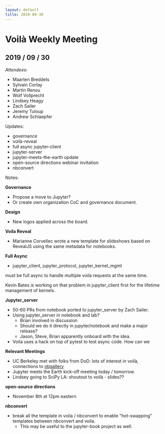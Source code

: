 ```yaml
---
layout: default
title: 2019-09-30
---
```


# Voilà Weekly Meeting

## 2019 / 09 / 30

*Attendees:*

 * Maarten Breddels
 * Sylvain Corlay
 * Martin Renou
 * Wolf Vollprecht
 * Lindsey Heagy
 * Zach Sailer
 * Jeremy Tuloup
 * Andrew Schlaepfer

Updates:

 * governance
 * voilà-reveal
 * full async jupyter-client
 * jupyter-server
 * jupyter-meets-the-earth update
 * open-source directions webinar invitation
 * nbconvert

Notes:

 **Governance**

  - Propose a move to Jupyter?
  - Or create own organization CoC and governance document.

 **Design**

  - New logos applied across the board.

 **Voila Reveal**

  - Marianne Corvellec wrote a new template for slideshows based on RevealJS using the same metadata for notebooks.

 **Full Async**

  - jupyter_client, jupyter_protocol, jupyter_kernel_mgmt

  must be full async to handle multiple voila requests at the same time.

  Kevin Bates is working on that problem in jupyter_client first for the lifetime management of kernels.

 **Jupyter_server**

  - 50-60 PRs from notebook ported to jupyter_server by Zach Sailer.
  - Using jupyter_server in notebook and lab?
      - Brian involved in discussion
      - Should we do it directly in jupyter/notebook and make a major release?
      - Jason, Steve, Brian apparently onboard with the idea.
  - Voila uses a hack on top of pytest to test async code. How can we

 **Relevant Meetings**

  - UC Berkeley met with folks from DoD: lots of interest in voilà, connections to [nbgallery](https://github.com/nbgallery/)
  - Jupyter meets the Earth kick-off meeting today / tomorrow.
  - Lindsey going to SciPy LA: shoutout to voilà - slides??

 **open-source directions**

  - November 8th at 12pm eastern

 **nbconvert**

  - break all the template in voila / nbconvert to enable "hot-swapping" templates between nbconvert and voila.
      - This may be useful to the jupyter-book project as well.

